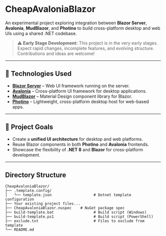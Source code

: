# CheapAvaloniaBlazor

An experimental project exploring integration between **Blazor Server**, **Avalonia**, **MudBlazor**, and **Photino** to build cross-platform desktop and web UIs using a shared .NET codebase.

> ⚠️ **Early Stage Development:** This project is in the very early stages. Expect rapid changes, incomplete features, and evolving structure. Contributions and ideas are welcome!

---

## 🧩 Technologies Used

- **[Blazor Server](https://dotnet.microsoft.com/apps/aspnet/web-apps/blazor)** – Web UI framework running on the server.
- **[Avalonia](https://avaloniaui.net/)** – Cross-platform UI framework for desktop applications.
- **[MudBlazor](https://mudblazor.com/)** – Material Design component library for Blazor.
- **[Photino](https://www.photino.dev/)** – Lightweight, cross-platform desktop host for web-based apps.

---

## 🚧 Project Goals

- Create a **unified UI architecture** for desktop and web platforms.
- Reuse Blazor components in both **Photino** and **Avalonia** frontends.
- Showcase the flexibility of **.NET 8** and **Blazor** for cross-platform development.

---

## Directory Structure

```
CheapAvaloniaBlazor/
├── .template.config/
│   └── template.json                   # Dotnet template configuration
├── Your existing project files...
├── CheapAvaloniaBlazor.nuspec    # NuGet package spec
├── build-template.bat                  # Build script (Windows)
├── build-template.ps1                  # Build script (PowerShell)
├── exclude.txt                         # Files to exclude from template
└── README.md
```
